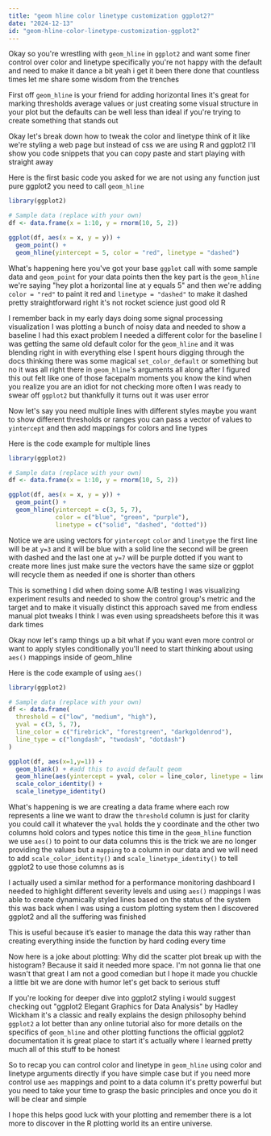 ```yaml
---
title: "geom hline color linetype customization ggplot2?"
date: "2024-12-13"
id: "geom-hline-color-linetype-customization-ggplot2"
---
```


Okay so you're wrestling with `geom_hline` in `ggplot2` and want some finer control over color and linetype specifically you're not happy with the default and need to make it dance a bit yeah i get it been there done that countless times let me share some wisdom from the trenches

First off `geom_hline` is your friend for adding horizontal lines it's great for marking thresholds average values or just creating some visual structure in your plot but the defaults can be well less than ideal if you're trying to create something that stands out

Okay let's break down how to tweak the color and linetype think of it like we're styling a web page but instead of css we are using R and ggplot2 I'll show you code snippets that you can copy paste and start playing with straight away

Here is the first basic code you asked for we are not using any function just pure ggplot2 you need to call `geom_hline`

```R
library(ggplot2)

# Sample data (replace with your own)
df <- data.frame(x = 1:10, y = rnorm(10, 5, 2))

ggplot(df, aes(x = x, y = y)) +
  geom_point() +
  geom_hline(yintercept = 5, color = "red", linetype = "dashed")
```

What's happening here you've got your base `ggplot` call with some sample data and `geom_point` for your data points then the key part is the `geom_hline` we're saying "hey plot a horizontal line at y equals 5" and then we're adding `color = "red"` to paint it red and `linetype = "dashed"` to make it dashed pretty straightforward right it's not rocket science just good old R

I remember back in my early days doing some signal processing visualization I was plotting a bunch of noisy data and needed to show a baseline I had this exact problem I needed a different color for the baseline I was getting the same old default color for the `geom_hline` and it was blending right in with everything else I spent hours digging through the docs thinking there was some magical `set_color_default` or something but no it was all right there in `geom_hline`'s arguments all along after I figured this out felt like one of those facepalm moments you know the kind when you realize you are an idiot for not checking more often I was ready to swear off `ggplot2` but thankfully it turns out it was user error

Now let's say you need multiple lines with different styles maybe you want to show different thresholds or ranges you can pass a vector of values to `yintercept` and then add mappings for colors and line types

Here is the code example for multiple lines

```R
library(ggplot2)

# Sample data (replace with your own)
df <- data.frame(x = 1:10, y = rnorm(10, 5, 2))

ggplot(df, aes(x = x, y = y)) +
  geom_point() +
  geom_hline(yintercept = c(3, 5, 7),
             color = c("blue", "green", "purple"),
             linetype = c("solid", "dashed", "dotted"))
```
Notice we are using vectors for `yintercept` `color` and `linetype` the first line will be at `y=3` and it will be blue with a solid line the second will be green with dashed and the last one at `y=7` will be purple dotted if you want to create more lines just make sure the vectors have the same size or ggplot will recycle them as needed if one is shorter than others

This is something I did when doing some A/B testing I was visualizing experiment results and needed to show the control group's metric and the target and to make it visually distinct this approach saved me from endless manual plot tweaks I think I was even using spreadsheets before this it was dark times

Okay now let's ramp things up a bit what if you want even more control or want to apply styles conditionally you'll need to start thinking about using `aes()` mappings inside of geom_hline

Here is the code example of using `aes()`

```R
library(ggplot2)

# Sample data (replace with your own)
df <- data.frame(
  threshold = c("low", "medium", "high"),
  yval = c(3, 5, 7),
  line_color = c("firebrick", "forestgreen", "darkgoldenrod"),
  line_type = c("longdash", "twodash", "dotdash")
)

ggplot(df, aes(x=1,y=1)) +
  geom_blank() + #add this to avoid default geom
  geom_hline(aes(yintercept = yval, color = line_color, linetype = line_type), show.legend=TRUE) +
  scale_color_identity() +
  scale_linetype_identity()
```

What's happening is we are creating a data frame where each row represents a line we want to draw the `threshold` column is just for clarity you could call it whatever the `yval` holds the y coordinate and the other two columns hold colors and types notice this time in the `geom_hline` function we use `aes()` to point to our data columns this is the trick we are no longer providing the values but a `mapping` to a column in our data and we will need to add `scale_color_identity()` and `scale_linetype_identity()` to tell ggplot2 to use those columns as is

I actually used a similar method for a performance monitoring dashboard I needed to highlight different severity levels and using `aes()` mappings I was able to create dynamically styled lines based on the status of the system this was back when I was using a custom plotting system then I discovered ggplot2 and all the suffering was finished

This is useful because it’s easier to manage the data this way rather than creating everything inside the function by hard coding every time

Now here is a joke about plotting: Why did the scatter plot break up with the histogram? Because it said it needed more space. I'm not gonna lie that one wasn't that great I am not a good comedian but I hope it made you chuckle a little bit we are done with humor let's get back to serious stuff

If you're looking for deeper dive into ggplot2 styling i would suggest checking out "ggplot2 Elegant Graphics for Data Analysis" by Hadley Wickham it's a classic and really explains the design philosophy behind `ggplot2` a lot better than any online tutorial also for more details on the specifics of `geom_hline` and other plotting functions the official ggplot2 documentation it is great place to start it's actually where I learned pretty much all of this stuff to be honest

So to recap you can control color and linetype in `geom_hline` using color and linetype arguments directly if you have simple case but if you need more control use `aes` mappings and point to a data column it's pretty powerful but you need to take your time to grasp the basic principles and once you do it will be clear and simple

I hope this helps good luck with your plotting and remember there is a lot more to discover in the R plotting world its an entire universe.
